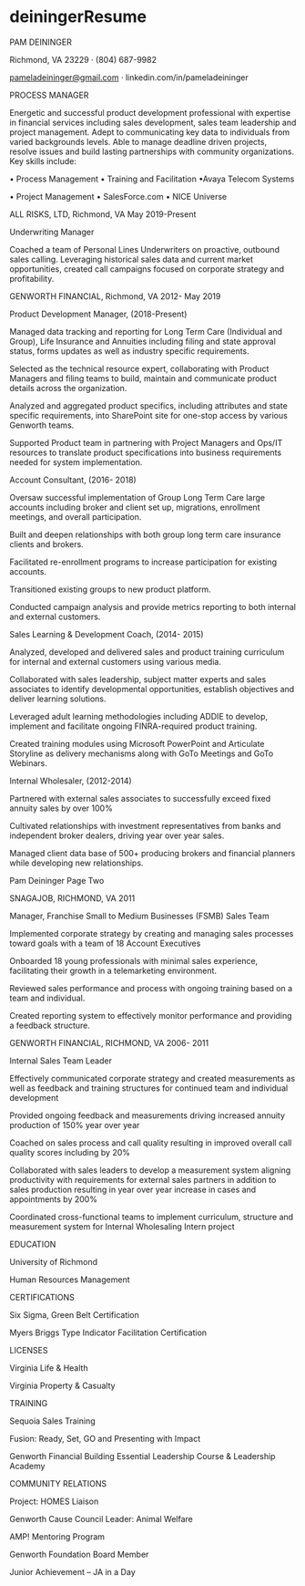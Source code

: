 # deiningerResume

PAM DEININGER 

Richmond, VA 23229 · (804) 687-9982 

pameladeininger@gmail.com ·  linkedin.com/in/pameladeininger 

PROCESS MANAGER 

Energetic and successful product development professional with expertise in financial services including sales development, sales team leadership and project management.  Adept to communicating key data to individuals from varied backgrounds levels. Able to manage deadline driven projects, resolve issues and build lasting partnerships with community organizations.  Key skills include: 

 

• Process Management		 • Training and Facilitation		•Avaya Telecom Systems 

• Project Management 		 • SalesForce.com			• NICE Universe 

 

ALL RISKS, LTD, Richmond, VA						May 2019-Present 

Underwriting Manager 

Coached a team of Personal Lines Underwriters on proactive, outbound sales calling.  Leveraging historical sales data and current market opportunities, created call campaigns focused on corporate strategy and profitability. 

 

GENWORTH FINANCIAL, Richmond, VA	2012- May 2019 

Product Development Manager, (2018-Present) 

Managed data tracking and reporting for Long Term Care (Individual and Group), Life Insurance and Annuities including filing and state approval status, forms updates as well as industry specific requirements. 

Selected as the technical resource expert, collaborating with Product Managers and filing teams to build, maintain and communicate product details across the organization.   

Analyzed and aggregated product specifics, including attributes and state specific requirements, into SharePoint site for one-stop access by various Genworth teams. 

Supported Product team in partnering with Project Managers and Ops/IT resources to translate product specifications into business requirements needed for system implementation. 

Account Consultant, (2016- 2018) 

Oversaw successful implementation of Group Long Term Care large accounts including broker and client set up, migrations, enrollment meetings, and overall participation. 

Built and deepen relationships with both group long term care insurance clients and brokers. 

Facilitated re-enrollment programs to increase participation for existing accounts. 

Transitioned existing groups to new product platform. 

Conducted campaign analysis and provide metrics reporting to both internal and external customers. 

Sales Learning & Development Coach, (2014- 2015) 

Analyzed, developed and delivered sales and product training curriculum for internal and external customers using various media. 

Collaborated with sales leadership, subject matter experts and sales associates to identify developmental opportunities, establish objectives and deliver learning solutions. 

Leveraged adult learning methodologies including ADDIE to develop, implement and facilitate ongoing FINRA-required product training. 

Created training modules using Microsoft PowerPoint and Articulate Storyline as delivery mechanisms along with GoTo Meetings and GoTo Webinars. 

Internal Wholesaler, (2012-2014) 

Partnered with external sales associates to successfully exceed fixed annuity sales by over 100%  

Cultivated relationships with investment representatives from banks and independent broker dealers, driving year over year sales.  

Managed client data base of 500+ producing brokers and financial planners while developing new relationships. 

Pam Deininger                    	Page Two 

 

SNAGAJOB, RICHMOND, VA	2011 

Manager, Franchise Small to Medium Businesses (FSMB) Sales Team 

 Implemented corporate strategy by creating and managing sales processes toward goals with a team of 18 Account Executives  

Onboarded 18 young professionals with minimal sales experience, facilitating their growth in a telemarketing environment. 

Reviewed sales performance and process with ongoing training based on a team and individual. 

Created reporting system to effectively monitor performance and providing a feedback structure. 

GENWORTH FINANCIAL, RICHMOND, VA	2006- 2011 

Internal Sales Team Leader  

Effectively communicated corporate strategy and created measurements as well as feedback and training structures for continued team and individual development  

Provided ongoing feedback and measurements driving increased annuity production of 150% year over year 

Coached on sales process and call quality resulting in improved overall call quality scores including by 20%  

Collaborated with sales leaders to develop a measurement system aligning productivity with requirements for external sales partners in addition to sales production resulting in year over year increase in cases and appointments by 200% 

Coordinated cross-functional teams to implement curriculum, structure and measurement system for Internal Wholesaling Intern project 

EDUCATION 

University of Richmond 

Human Resources Management 

 

CERTIFICATIONS 

Six Sigma, Green Belt Certification 

Myers Briggs Type Indicator Facilitation Certification 

 

LICENSES 

Virginia Life & Health 

Virginia Property & Casualty 

 

TRAINING 

Sequoia Sales Training  

Fusion: Ready, Set, GO and Presenting with Impact 

Genworth Financial Building Essential Leadership Course & Leadership Academy 

 

COMMUNITY RELATIONS 

Project: HOMES Liaison  

Genworth Cause Council Leader:  Animal Welfare  

AMP! Mentoring Program  

Genworth Foundation Board Member  

Junior Achievement – JA in a Day 

 
